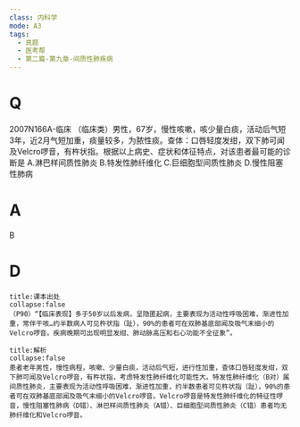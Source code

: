 ```yaml
---
class: 内科学
mode: A3
tags:
  - 真题
  - 医考帮
  - 第二篇-第九章-间质性肺疾病
---
```


# Q
2007N166A-临床 （临床类）男性，67岁，慢性咳嗽，咳少量白痰，活动后气短3年，近2月气短加重，痰量较多，为脓性痰。查体：口唇轻度发绀，双下肺可闻及Velcro啰音，有杵状指。根据以上病史、症状和体征特点，对该患者最可能的诊断是
A.淋巴样间质性肺炎
B.特发性肺纤维化
C.巨细胞型间质性肺炎
D.慢性阻塞性肺病

# A
B
# D
```ad-note
title:课本出处
collapse:false
（P90）“【临床表现】多于50岁以后发病，呈隐匿起病，主要表现为活动性呼吸困难，渐进性加重，常伴干咳…约半数病人可见杵状指（趾），90%的患者可在双肺基底部闻及吸气末细小的Velcro啰音。疾病晚期可出现明显发绀、肺动脉高压和右心功能不全征象”。
```

```ad-summary
title:解析
collapse:false
患者老年男性，慢性病程，咳嗽、少量白痰，活动后气短，进行性加重，查体口唇轻度发绀，双下肺可闻及Velcro啰音，有杵状指，考虑特发性肺纤维化可能性大。特发性肺纤维化（B对）属间质性肺炎，主要表现为活动性呼吸困难，渐进性加重，约半数患者可见杵状指（趾），90%的患者可在双肺基底部闻及吸气末细小的Velcro啰音。Velcro啰音是特发性肺纤维化的特征性啰音，慢性阻塞性肺病（D错）、淋巴样间质性肺炎（A错）、巨细胞型间质性肺炎（C错）患者均无肺纤维化和Velcro啰音。
```

